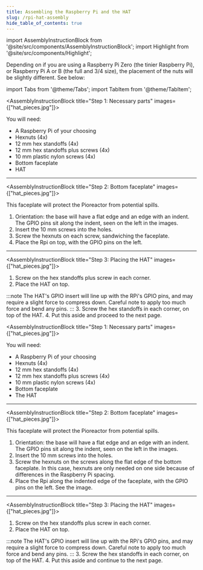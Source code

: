 ```yaml
---
title: Assembling the Raspberry Pi and the HAT
slug: /rpi-hat-assembly
hide_table_of_contents: true
---
```


import AssemblyInstructionBlock from '@site/src/components/AssemblyInstructionBlock';
import Highlight from '@site/src/components/Highlight';

Depending on if you are using a Raspberry Pi Zero (the tinier Raspberry Pi), or Raspberry Pi A or B (the full and 3/4 size), the placement of the nuts will be slightly different. See below:

import Tabs from '@theme/Tabs';
import TabItem from '@theme/TabItem';

<Tabs>
  <TabItem value="a_or_b" label="Raspberry Pi A or B">
  
<AssemblyInstructionBlock title="Step 1: Necessary parts" images={["hat_pieces.jpg"]}>

You will need:
*	A Raspberry Pi of your choosing
*	Hexnuts (4x) 
*	12 mm hex standoffs (4x) 
*	12 mm hex standoffs plus screws (4x) 
*	10 mm plastic nylon screws (4x) 
*	Bottom faceplate
*	HAT
	
</AssemblyInstructionBlock>

-----

<AssemblyInstructionBlock title="Step 2: Bottom faceplate" images={["hat_pieces.jpg"]}>

This faceplate will protect the Pioreactor from potential spills. 

1.	Orientation: the base will have a flat edge and an edge with an indent. The GPIO pins sit along the indent, seen on the left in the images. 
2.	Insert the 10 mm screws into the holes. 
3.	Screw the hexnuts on each screw, sandwiching the faceplate. 
4.	Place the Rpi on top, with the GPIO pins on the left. 

</AssemblyInstructionBlock>

-----

<AssemblyInstructionBlock title="Step 3: Placing the HAT" images={["hat_pieces.jpg"]}>

1.	Screw on the hex standoffs plus screw in each corner.
2.	Place the HAT on top. 

:::note
The HAT's GPIO insert will line up with the RPi's GPIO pins, and may require a slight force to compress down. Careful note to apply too much force and bend any pins.
:::
3.	Screw the hex standoffs in each corner, on top of the HAT.
4.	Put this aside and proceed to the next page. 

</AssemblyInstructionBlock>

  </TabItem>
  <TabItem value="zero" label="Raspberry Pi Zero" default>

<AssemblyInstructionBlock title="Step 1: Necessary parts" images={["hat_pieces.jpg"]}>

You will need:
*	A Raspberry Pi of your choosing
*	Hexnuts (4x) 
*	12 mm hex standoffs (4x) 
*	12 mm hex standoffs plus screws (4x) 
*	10 mm plastic nylon screws (4x) 
*	Bottom faceplate
*	The HAT
	
</AssemblyInstructionBlock>

-----

<AssemblyInstructionBlock title="Step 2: Bottom faceplate" images={["hat_pieces.jpg"]}>

This faceplate will protect the Pioreactor from potential spills. 

1.	Orientation: the base will have a flat edge and an edge with an indent. The GPIO pins sit along the indent, seen on the left in the images. 
2.	Insert the 10 mm screws into the holes. 
3.	Screw the hexnuts on the screws along the flat edge of the bottom faceplate. In this case, hexnuts are only needed on one side because of differences in the Raspberry Pi spacing. 
4.	Place the Rpi along the indented edge of the faceplate, with the GPIO pins on the left. See the image. 

</AssemblyInstructionBlock>

-----

<AssemblyInstructionBlock title="Step 3: Placing the HAT" images={["hat_pieces.jpg"]}>

1.	Screw on the hex standoffs plus screw in each corner.
2.	Place the HAT on top. 

:::note
The HAT's GPIO insert will line up with the RPi's GPIO pins, and may require a slight force to compress down. Careful note to apply too much force and bend any pins.
:::
3.	Screw the hex standoffs in each corner, on top of the HAT.
4.	Put this aside and continue to the next page.

</AssemblyInstructionBlock>


  
  </TabItem>
</Tabs>
